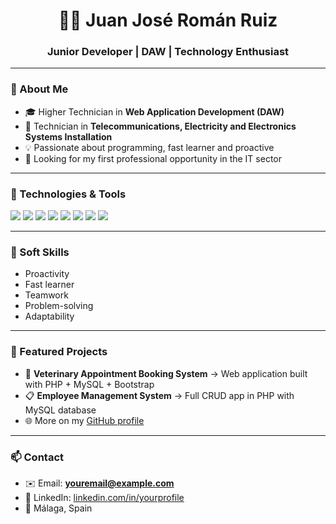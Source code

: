 <!-- Header with your name -->
<h1 align="center">👨‍💻 Juan José Román Ruiz</h1>
<h3 align="center">Junior Developer | DAW | Technology Enthusiast</h3>

---

<!-- About Me -->
### 👋 About Me
- 🎓 Higher Technician in **Web Application Development (DAW)**
- 🔧 Technician in **Telecommunications, Electricity and Electronics Systems Installation**
- 💡 Passionate about programming, fast learner and proactive
- 🤝 Looking for my first professional opportunity in the IT sector

---

<!-- Technologies -->
### 🚀 Technologies & Tools
<p align="left">
  <img src="https://img.shields.io/badge/PHP-777BB4?style=for-the-badge&logo=php&logoColor=white" />
  <img src="https://img.shields.io/badge/MySQL-005C84?style=for-the-badge&logo=mysql&logoColor=white" />
  <img src="https://img.shields.io/badge/HTML5-E34F26?style=for-the-badge&logo=html5&logoColor=white" />
  <img src="https://img.shields.io/badge/CSS3-1572B6?style=for-the-badge&logo=css3&logoColor=white" />
  <img src="https://img.shields.io/badge/Bootstrap-563D7C?style=for-the-badge&logo=bootstrap&logoColor=white" />
  <img src="https://img.shields.io/badge/JavaScript-F7DF1E?style=for-the-badge&logo=javascript&logoColor=black" />
  <img src="https://img.shields.io/badge/Git-F05032?style=for-the-badge&logo=git&logoColor=white" />
  <img src="https://img.shields.io/badge/GitHub-181717?style=for-the-badge&logo=github&logoColor=white" />
</p>

---

<!-- Soft Skills -->
### 🌟 Soft Skills
- Proactivity  
- Fast learner  
- Teamwork  
- Problem-solving  
- Adaptability  

---

<!-- Projects -->
### 📂 Featured Projects
- 🐾 **Veterinary Appointment Booking System** → Web application built with PHP + MySQL + Bootstrap  
- 📋 **Employee Management System** → Full CRUD app in PHP with MySQL database  
- 🌐 More on my [GitHub profile](#)  

---

<!-- Contact -->
### 📫 Contact
- ✉️ Email: **youremail@example.com**  
- 💼 LinkedIn: [linkedin.com/in/yourprofile](#)  
- 📍 Málaga, Spain

